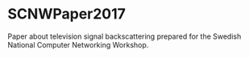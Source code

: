 # SCNWPaper2017
Paper about television signal backscattering prepared for the Swedish National Computer Networking Workshop.
